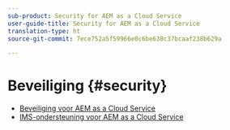 ```yaml
---
sub-product: Security for AEM as a Cloud Service
user-guide-title: Security for AEM as a Cloud Service
translation-type: ht
source-git-commit: 7ece752a5f59966e0c6be638c37bcaaf238b629a

---
```



# Beveiliging {#security}

+ [Beveiliging voor AEM as a Cloud Service](/help/security/home.md)
+ [IMS-ondersteuning voor AEM as a Cloud Service](ims-support.md)

